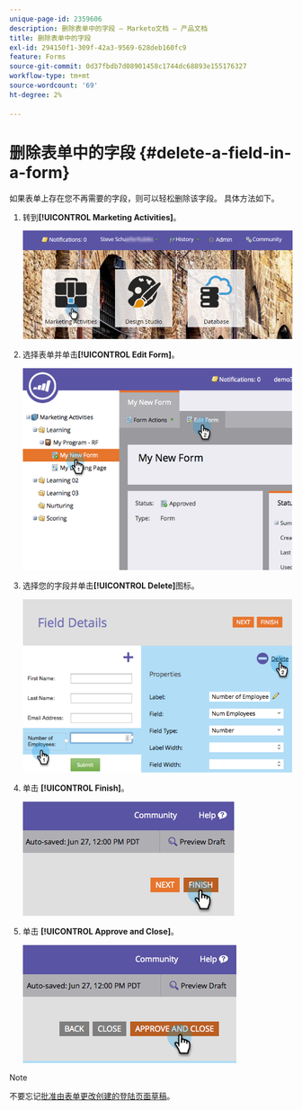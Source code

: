 ```yaml
---
unique-page-id: 2359606
description: 删除表单中的字段 — Marketo文档 — 产品文档
title: 删除表单中的字段
exl-id: 294150f1-309f-42a3-9569-628deb160fc9
feature: Forms
source-git-commit: 0d37fbdb7d08901458c1744dc68893e155176327
workflow-type: tm+mt
source-wordcount: '69'
ht-degree: 2%

---
```


# 删除表单中的字段 {#delete-a-field-in-a-form}

如果表单上存在您不再需要的字段，则可以轻松删除该字段。 具体方法如下。

1. 转到&#x200B;**[!UICONTROL Marketing Activities]**。

   ![](assets/login-marketing-activities-2.png)

1. 选择表单并单击&#x200B;**[!UICONTROL Edit Form]**。

   ![](assets/image2014-9-15-15-3a43-3a36.png)

1. 选择您的字段并单击&#x200B;**[!UICONTROL Delete]**&#x200B;图标。

   ![](assets/image2014-9-15-15-3a43-3a54.png)

1. 单击 **[!UICONTROL Finish]**。

   ![](assets/image2014-9-15-15-3a44-3a16.png)

1. 单击 **[!UICONTROL Approve and Close]**。

   ![](assets/image2014-9-15-15-3a44-3a28.png)

>[!NOTE]
>
>不要忘记[批准由表单更改创建的登陆页面草稿](/help/marketo/product-docs/demand-generation/landing-pages/understanding-landing-pages/approve-unapprove-or-delete-a-landing-page.md)。

